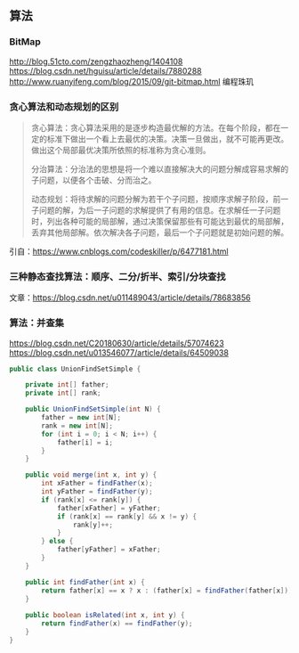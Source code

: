 ## 算法

### BitMap

http://blog.51cto.com/zengzhaozheng/1404108
https://blog.csdn.net/hguisu/article/details/7880288
http://www.ruanyifeng.com/blog/2015/09/git-bitmap.html
编程珠玑


### 贪心算法和动态规划的区别

> 贪心算法：贪心算法采用的是逐步构造最优解的方法。在每个阶段，都在一定的标准下做出一个看上去最优的决策。决策一旦做出，就不可能再更改。做出这个局部最优决策所依照的标准称为贪心准则。
>
> 分治算法：分治法的思想是将一个难以直接解决大的问题分解成容易求解的子问题，以便各个击破、分而治之。 
>
> 动态规划：将待求解的问题分解为若干个子问题，按顺序求解子阶段，前一子问题的解，为后一子问题的求解提供了有用的信息。在求解任一子问题时，列出各种可能的局部解，通过决策保留那些有可能达到最优的局部解，丢弃其他局部解。依次解决各子问题，最后一个子问题就是初始问题的解。 

引自：https://www.cnblogs.com/codeskiller/p/6477181.html


### 三种静态查找算法：顺序、二分/折半、索引/分块查找


文章：https://blog.csdn.net/u011489043/article/details/78683856


### 算法：并查集

https://blog.csdn.net/C20180630/article/details/57074623
https://blog.csdn.net/u013546077/article/details/64509038

``` java
public class UnionFindSetSimple {

    private int[] father;
    private int[] rank;

    public UnionFindSetSimple(int N) {
        father = new int[N];
        rank = new int[N];
        for (int i = 0; i < N; i++) {
            father[i] = i;
        }
    }

    public void merge(int x, int y) {
        int xFather = findFather(x);
        int yFather = findFather(y);
        if (rank[x] <= rank[y]) {
            father[xFather] = yFather;
            if (rank[x] == rank[y] && x != y) {
                rank[y]++;
            }            
        } else {
            father[yFather] = xFather;
        }
    }

    public int findFather(int x) {
        return father[x] == x ? x : (father[x] = findFather(father[x]));
    }
    
    public boolean isRelated(int x, int y) {
        return findFather(x) == findFather(y);
    }
}
```

